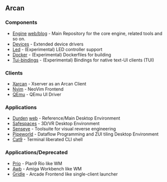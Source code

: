 ## Arcan
### Components
* [Engine](https://github.com/letoram/arcan) [web/blog](https://arcan-fe.com) - Main Repository for the core engine, related tools and so on.
* [Devices](https://github.com/letoram/arcan-devices) - Extended device drivers
* [Led](https://github.com/letoram/aledctrl) - (Experimental) LED controller support
* [Docker](https://github.com/letoram/arcan-docker) - (Experimental) Dockerfiles for building
* [Tui-bindings](https://github.com/letoram/tui-bindings) - (Experimental) Bindings for native text-UI clients (TUI)

### Clients
* [Xarcan](https://github.com/letoram/xarcan) - Xserver as an Arcan Client
* [Nvim](https://github.com/letoram/nvim-arcan) - NeoVim Frontend
* [QEmu](https://github.com/letoram/qemu) - QEmu UI Driver

### Applications
* [Durden](https://github.com/letoram/durden) [web](https://durden.arcan-fe.com) - Reference/Main Desktop Environment
* [Safespaces](https://github.com/letoram/safespaces) - 3D/VR Desktop Environment
* [Senseye](https://github.com/letoram/senseye) - Toolsuite for visual reverse engineering
* [Pipeworld](https://github.com/letoram/pipeworld) - Dataflow Programming and ZUI tiling Desktop Environment
* [Cat9](https://github.com/letoram/cat9) - Terminal liberated CLI shell

### Applications/Deprecated
* [Prio](https://github.com/letoram/prio) - Plan9 Rio like WM
* [Awb](https://github.com/letoram/awb) - Amiga Workbench like WM
* [Gridle](https://github.com/letoram/gridle) - Arcade Frontend like single-client launcher
